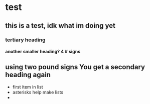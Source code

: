 # test
## this is a test, idk what im doing yet
### tertiary heading
#### another smaller heading? 4 # signs
## using two pound signs You get a secondary heading again
* first item in list
* asterisks help make lists
* 
